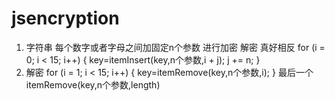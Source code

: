 # jsencryption


1. 字符串 每个数字或者字母之间加固定n个参数   进行加密  解密 真好相反
 for (i = 0; i < 15; i++)
  {
key=itemInsert(key,n个参数,i + j);
      j += n;
  }
 2. 解密
 for (i = 1; i < 15; i++)
  {
key=itemRemove(key,n个参数,i);
  }
  最后一个
  itemRemove(key,n个参数,length)

